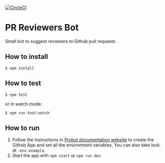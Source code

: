 [![CircleCI](https://circleci.com/gh/matheussampaio/pr-reviewers-bot/tree/master.svg?style=svg)](https://circleci.com/gh/matheussampaio/pr-reviewers-bot/tree/master)

PR Reviewers Bot
=================
Small bot to suggest reviewers to Github pull requests


## How to install

```
$ npm install
```

## How to test
```
$ npm test
```

or in watch mode:

```
$ npm run test:watch
```

## How to run

1. Follow the instructions in [Probot documentation website](https://probot.github.io/docs/development/) to create the Github App and set all the environment variables. You can also take look at `.env.example`.
2. Start the app with `npm start` or `npm run dev`